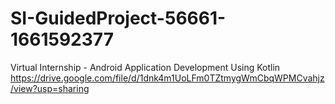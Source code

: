 # SI-GuidedProject-56661-1661592377
Virtual Internship - Android Application Development Using Kotlin
https://drive.google.com/file/d/1dnk4m1UoLFm0TZtmygWmCbqWPMCvahjz/view?usp=sharing
